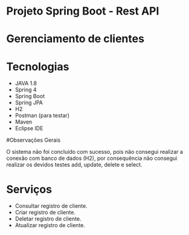 # Projeto Spring Boot - Rest API 
# Gerenciamento de clientes

# Tecnologias
- JAVA 1.8 
- Spring 4
- Spring Boot
- Spring JPA
- H2
- Postman (para testar)
- Maven
- Eclipse IDE

#Observações Gerais

O sistema não foi concluído com sucesso, pois não consegui realizar a conexão com banco de dados (H2), por consequência não consegui realizar os devidos testes add, update, delete e select. 

# Serviços 


- Consultar registro de cliente.
- Criar registro de cliente.
- Deletar registro de cliente.
- Atualizar registro de cliente.







